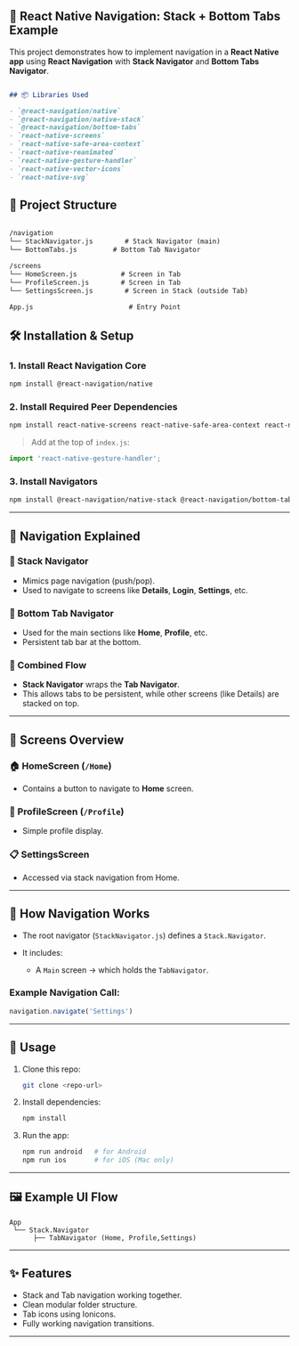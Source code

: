 ## 🚀 React Native Navigation: Stack + Bottom Tabs Example

This project demonstrates how to implement navigation in a **React Native app** using **React Navigation** with **Stack Navigator** and **Bottom Tabs Navigator**.

```markdown

## 📦 Libraries Used

- `@react-navigation/native`
- `@react-navigation/native-stack`
- `@react-navigation/bottom-tabs`
- `react-native-screens`
- `react-native-safe-area-context`
- `react-native-reanimated`
- `react-native-gesture-handler`
- `react-native-vector-icons`
- `react-native-svg`

```

## 📁 Project Structure

```markdown

/navigation
└── StackNavigator.js        # Stack Navigator (main)
└── BottomTabs.js         # Bottom Tab Navigator

/screens
└── HomeScreen.js           # Screen in Tab
└── ProfileScreen.js        # Screen in Tab
└── SettingsScreen.js        # Screen in Stack (outside Tab)

App.js                        # Entry Point

```

## 🛠️ Installation & Setup

### 1. Install React Navigation Core

```bash
npm install @react-navigation/native
````

### 2. Install Required Peer Dependencies

```bash
npm install react-native-screens react-native-safe-area-context react-native-gesture-handler react-native-reanimated react-native-svg react-native-vector-icons
```

> Add at the top of `index.js`:

```js
import 'react-native-gesture-handler';
```

### 3. Install Navigators

```bash
npm install @react-navigation/native-stack @react-navigation/bottom-tabs
```

---

## 🧭 Navigation Explained

### 🔹 Stack Navigator

* Mimics page navigation (push/pop).
* Used to navigate to screens like **Details**, **Login**, **Settings**, etc.

### 🔹 Bottom Tab Navigator

* Used for the main sections like **Home**, **Profile**, etc.
* Persistent tab bar at the bottom.

### 🔁 Combined Flow

* **Stack Navigator** wraps the **Tab Navigator**.
* This allows tabs to be persistent, while other screens (like Details) are stacked on top.

---

## 📱 Screens Overview

### 🏠 HomeScreen (`/Home`)

* Contains a button to navigate to **Home** screen.

### 👤 ProfileScreen (`/Profile`)

* Simple profile display.

### 📋 SettingsScreen

* Accessed via stack navigation from Home.

---

## 🔄 How Navigation Works

* The root navigator (`StackNavigator.js`) defines a `Stack.Navigator`.
* It includes:

  * A `Main` screen → which holds the `TabNavigator`.

### Example Navigation Call:

```js
navigation.navigate('Settings')
```

---

## 🧪 Usage

1. Clone this repo:

   ```bash
   git clone <repo-url>
   ```

2. Install dependencies:

   ```bash
   npm install
   ```

3. Run the app:

   ```bash
   npm run android   # for Android
   npm run ios       # for iOS (Mac only)
   ```

---

## 🖼️ Example UI Flow

```
App
 └── Stack.Navigator
      ├── TabNavigator (Home, Profile,Settings)
```

---

## ✨ Features

* Stack and Tab navigation working together.
* Clean modular folder structure.
* Tab icons using Ionicons.
* Fully working navigation transitions.

---

